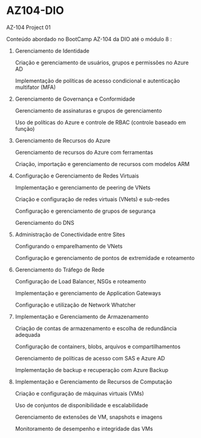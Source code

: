 # AZ104-DIO
AZ-104 Project 01

Conteúdo abordado no BootCamp AZ-104 da DIO até o módulo 8 :

1. Gerenciamento de Identidade 

	Criação e gerenciamento de usuários, grupos e permissões no Azure AD

	Implementação de políticas de acesso condicional e autenticação multifator (MFA)

2. Gerenciamento de Governança e Conformidade

	Gerenciamento de assinaturas e grupos de gerenciamento

	Uso de políticas do Azure e controle de RBAC (controle baseado em função)

3. Gerenciamento de Recursos do Azure

	Gerenciamento de recursos do Azure com ferramentas

	Criação, importação e gerenciamento de recursos com modelos ARM

4. Configuração e Gerenciamento de Redes Virtuais

	Implementação e gerenciamento de peering de VNets
		
	 Criação e configuração de redes virtuais (VNets) e sub-redes
	
	Configuração e gerenciamento de grupos de segurança
		
	Gerenciamento do DNS

5. Administração de Conectividade entre Sites

	Configurando o emparelhamento de VNets
	
	Configuração e gerenciamento de pontos de extremidade e roteamento

6. Gerenciamento do Tráfego de Rede

	Configuração de Load Balancer, NSGs e roteamento

	Implementação e gerenciamento de Application Gateways

	Configuração e utilização de Network Whatcher

7. Implementação e Gerenciamento de Armazenamento

	Criação de contas de armazenamento e escolha de redundância adequada

	Configuração de containers, blobs, arquivos e compartilhamentos

	Gerenciamento de políticas de acesso com SAS e Azure AD

	Implementação de backup e recuperação com Azure Backup

8. Implementação e Gerenciamento de Recursos de Computação

	Criação e configuração de máquinas virtuais (VMs)

	Uso de conjuntos de disponibilidade e escalabilidade

	Gerenciamento de extensões de VM, snapshots e imagens

	Monitoramento de desempenho e integridade das VMs
